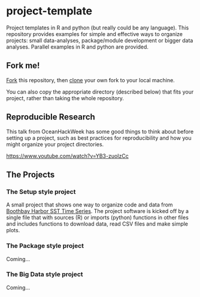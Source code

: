 # project-template
Project templates in R and python (but really could be any language).  This repository provides examples for simple and effective ways to organize projects: small data-analyses, package/module development or bigger data analyses.  Parallel examples in R and python are provided.

## Fork me!

[Fork](https://docs.github.com/en/get-started/quickstart/fork-a-repo) this repository, then [clone](https://docs.github.com/en/repositories/creating-and-managing-repositories/cloning-a-repository) your own fork to your local machine. 

You can also copy the appropriate directory (described below) that fits your project, rather than taking the whole repository.

## Reproducible Research

This talk from OceanHackWeek has some good things to think about before setting up a project, such as best practices for reproducibility and how you might organize your project directories.

https://www.youtube.com/watch?v=YB3-zuoIzCc

## The Projects

### **The Setup** style project

A small project that shows one way to organize code and data from [Boothbay Harbor SST Time Series](https://www.maine.gov/dmr/science/weather-tides/boothbay-harbor-environmental-data). The project software is kicked off by a single file that with sources (R) or imports (python) functions in other files and includes functions to download data, read CSV files and make simple plots.

### **The Package** style project

Coming...

### **The Big Data** style project

Coming...
